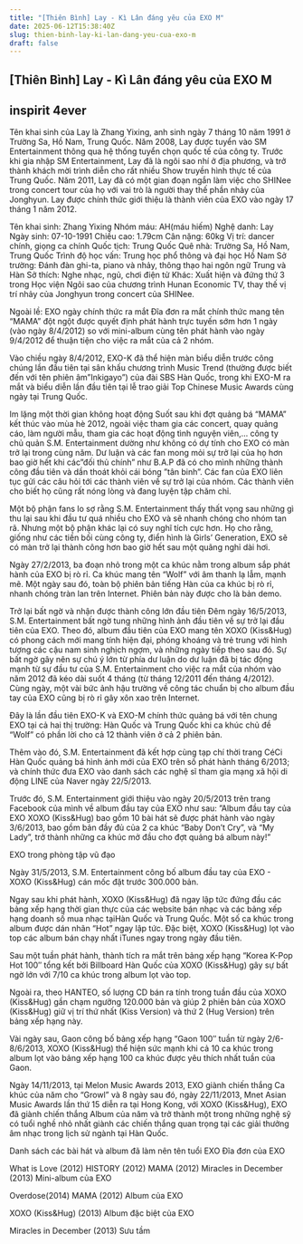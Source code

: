 ```yaml
---
title: "[Thiên Bình] Lay - Kì Lân đáng yêu của EXO M"
date: 2025-06-12T15:38:40Z
slug: thien-binh-lay-ki-lan-dang-yeu-cua-exo-m
draft: false
---
```


## [Thiên Bình] Lay - Kì Lân đáng yêu của EXO M

## inspirit 4ever

Tên khai sinh của Lay là Zhang Yixing, anh sinh ngày 7 tháng 10 năm 1991 ở Trường Sa, Hồ Nam, Trung Quốc. Năm 2008, Lay được tuyển vào SM Entertainment thông qua hệ thống tuyển chọn quốc tế của công ty. Trước khi gia nhập SM Entertainment, Lay đã là ngôi sao nhí ở địa phương, và trở thành khách mời trình diễn cho rất nhiều Show truyền hình thực tế của Trung Quốc. Năm 2011, Lay đã có một gian đoạn ngắn làm việc cho SHINee trong concert tour của họ với vai trò là người thay thế phần nhảy của Jonghyun. Lay được chính thức giới thiệu là thành viên của EXO vào ngày 17 tháng 1 năm 2012.

Tên khai sinh: Zhang Yixing
Nhóm máu: AH(máu hiếm)
Nghệ danh: Lay
Ngày sinh: 07-10-1991
Chiều cao: 1.79cm
Cân nặng: 60kg
Vị trí: dancer chính, giọng ca chính
Quốc tịch: Trung Quốc
Quê nhà: Trường Sa, Hồ Nam, Trung Quốc
Trình độ học vấn: Trung học phổ thông và đại học Hồ Nam
Sở trường: Đánh đàn ghi-ta, piano và nhảy, thông thạo hai ngôn ngữ Trung và Hàn
Sở thích: Nghe nhạc, ngủ, chơi điện tử
Khác: Xuất hiện và đứng thứ 3 trong Học viện Ngôi sao của chương trình Hunan Economic TV, thay thế vị trí nhảy của Jonghyun trong concert của SHINee.

Ngoài lề:
EXO ngày chính thức ra mắt
Đĩa đơn ra mắt chính thức mang tên “MAMA” đột ngột được quyết định phát hành trực tuyến sớm hơn 1 ngày (vào ngày 8/4/2012) so với mini-album cùng tên phát hành vào ngày 9/4/2012 để thuận tiện cho việc ra mắt của cả 2 nhóm.

Vào chiều ngày 8/4/2012, EXO-K đã thể hiện màn biểu diễn trước công chúng lần đầu tiên tại sân khấu chương trình Music Trend (thường được biết đến với tên phiên âm”Inkigayo”) của đài SBS Hàn Quốc, trong khi EXO-M ra mắt và biểu diễn lần đầu tiên tại lễ trao giải Top Chinese Music Awards cùng ngày tại Trung Quốc.

Im lặng một thời gian không hoạt động
Suốt sau khi đợt quảng bá “MAMA” kết thúc vào mùa hè 2012, ngoài việc tham gia các concert, quay quảng cáo, làm người mẫu, tham gia các hoạt động tình nguyện viên,… công ty chủ quản S.M. Entertainment dường như không có dự tính cho EXO có màn trở lại trong cùng năm. Dư luận và các fan mong mỏi sự trở lại của họ hơn bao giờ hết khi các”đối thủ chính” như B.A.P đã có cho mình những thành công đầu tiên và dần thoát khỏi cái bóng ”tân binh”. Các fan của EXO liên tục gửi các câu hỏi tới các thành viên về sự trở lại của nhóm. Các thành viên cho biết họ cũng rất nóng lòng và đang luyện tập chăm chỉ.

Một bộ phận fans lo sợ rằng S.M. Entertainment thấy thất vọng sau những gì thu lại sau khi đầu tư quá nhiều cho EXO và sẽ nhanh chóng cho nhóm tan rã. Nhưng một bộ phận khác lại có suy nghĩ tích cực hơn. Họ cho rằng, giống như các tiền bối cùng công ty, điển hình là Girls’ Generation, EXO sẽ có màn trở lại thành công hơn bao giờ hết sau một quãng nghỉ dài hơi.

Ngày 27/2/2013, ba đoạn nhỏ trong một ca khúc nằm trong album sắp phát hành của EXO bị rò rỉ. Ca khúc mang tên “Wolf” với âm thanh lạ lẫm, mạnh mẽ. Một ngày sau đó, toàn bộ phiên bản tiếng Hàn của ca khúc bị rò rỉ, nhanh chóng tràn lan trên Internet. Phiên bản này được cho là bản demo.

Trở lại bất ngờ và nhận được thành công lớn đầu tiên
Đêm ngày 16/5/2013, S.M. Entertainment bất ngờ tung những hình ảnh đầu tiên về sự trở lại đầu tiên của EXO. Theo đó, album đầu tiên của EXO mang tên XOXO (Kiss&Hug) có phong cách mới mang tính hiện đại, phóng khoáng và trẻ trung với hình tượng các cậu nam sinh nghịch ngợm, và những ngày tiếp theo sau đó. Sự bất ngờ gây nên sự chú ý lớn từ phía dư luận do dư luận đã bị tác động mạnh từ sự đầu tư của S.M. Entertainment cho việc ra mắt của nhóm vào năm 2012 đã kéo dài suốt 4 tháng (từ tháng 12/2011 đến tháng 4/2012). Cùng ngày, một vài bức ảnh hậu trường về công tác chuẩn bị cho album đầu tay của EXO cũng bị rò rỉ gây xôn xao trên Internet.

Đây là lần đầu tiên EXO-K và EXO-M chính thức quảng bá với tên chung EXO tại cả hai thị trường: Hàn Quốc và Trung Quốc khi ca khúc chủ đề “Wolf” có phần lời cho cả 12 thành viên ở cả 2 phiên bản.

Thêm vào đó, S.M. Entertainment đã kết hợp cùng tạp chí thời trang CéCi Hàn Quốc quảng bá hình ảnh mới của EXO trên số phát hành tháng 6/2013; và chính thức đưa EXO vào danh sách các nghệ sĩ tham gia mạng xã hội di động LINE của Naver ngày 22/5/2013.

Trước đó, S.M. Entertainment giới thiệu vào ngày 20/5/2013 trên trang Facebook của mình về album đầu tay của EXO như sau: ”Album đầu tay của EXO XOXO (Kiss&Hug) bao gồm 10 bài hát sẽ được phát hành vào ngày 3/6/2013, bao gồm bản đầy đủ của 2 ca khúc “Baby Don’t Cry”, và “My Lady”, trở thành những ca khúc mở đầu cho đợt quảng bá album này!”



EXO trong phòng tập vũ đạo

Ngày 31/5/2013, S.M. Entertainment công bố album đầu tay của EXO - XOXO (Kiss&Hug) cán mốc đặt trước 300.000 bản.

Ngay sau khi phát hành, XOXO (Kiss&Hug) đã ngay lập tức đứng đầu các bảng xếp hạng thời gian thực của các website bán nhạc và các bảng xếp hạng doanh số mua nhạc tạiHàn Quốc và Trung Quốc. Một số ca khúc trong album được dán nhãn “Hot” ngay lập tức. Đặc biệt, XOXO (Kiss&Hug) lọt vào top các album bán chạy nhất iTunes ngay trong ngày đầu tiên.

Sau một tuần phát hành, thành tích ra mắt trên bảng xếp hạng “Korea K-Pop Hot 100″ tổng kết bởi Billboard Hàn Quốc của XOXO (Kiss&Hug) gây sự bất ngờ lớn với 7/10 ca khúc trong album lọt vào top.

Ngoài ra, theo HANTEO, số lượng CD bán ra tính trong tuần đầu của XOXO (Kiss&Hug) gần chạm ngưỡng 120.000 bản và giúp 2 phiên bản của XOXO (Kiss&Hug) giữ vị trí thứ nhất (Kiss Version) và thứ 2 (Hug Version) trên bảng xếp hạng này.

Vài ngày sau, Gaon công bố bảng xếp hạng “Gaon 100″ tuần từ ngày 2/6-8/6/2013, XOXO (Kiss&Hug) thể hiện sức mạnh khi cả 10 ca khúc trong album lọt vào bảng xếp hạng 100 ca khúc được yêu thích nhất tuần của Gaon.

Ngày 14/11/2013, tại Melon Music Awards 2013, EXO giành chiến thắng Ca khúc của năm cho “Growl” và 8 ngày sau đó, ngày 22/11/2013, Mnet Asian Music Awards lần thứ 15 diễn ra tại Hong Kong, với XOXO (Kiss&Hug), EXO đã giành chiến thắng Album của năm và trở thành một trong những nghệ sỹ có tuổi nghề nhỏ nhất giành các chiến thắng quan trọng tại các giải thưởng âm nhạc trong lịch sử ngành tại Hàn Quốc.

Danh sách các bài hát và album đã làm nên tên tuổi EXO
Đĩa đơn của EXO

What is Love (2012)
HISTORY (2012)
MAMA (2012)
Miracles in December (2013)
Mini-album của EXO


Overdose(2014)
MAMA (2012)
Album của EXO


XOXO (Kiss&Hug) (2013)
Album đặc biệt của EXO


Miracles in December (2013)
Sưu tầm